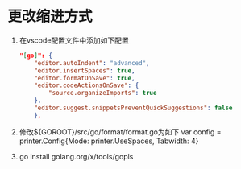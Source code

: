 # 更改缩进方式

1. 在vscode配置文件中添加如下配置

    ``` json
    "[go]": {
        "editor.autoIndent": "advanced",
        "editor.insertSpaces": true,
        "editor.formatOnSave": true,
        "editor.codeActionsOnSave": {
            "source.organizeImports": true
        },
        "editor.suggest.snippetsPreventQuickSuggestions": false
        },
    ```

2. 修改${GOROOT}/src/go/format/format.go为如下
    var config = printer.Config{Mode: printer.UseSpaces, Tabwidth: 4}

3. go install golang.org/x/tools/gopls
